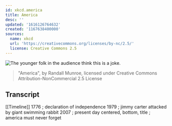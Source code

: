```yaml
---
id: xkcd.america
title: America
desc: ''
updated: '1616126764632'
created: '1167638400000'
sources:
  name: xkcd
  url: 'https://creativecommons.org/licenses/by-nc/2.5/'
  license: Creative Commons 2.5
---
```

![The younger folk in the audience think this is a joke.](https://imgs.xkcd.com/comics/america.png)
> "America", by Randall Munroe, licensed under Creative Commons Attribution-NonCommercial 2.5 License

## Transcript
[[Timeline]]
1776 ; declaration of independence
1979 ; jimmy carter attacked by giant swimming rabbit
2007 ; present day
centered, bottom, title ; america must never forget
